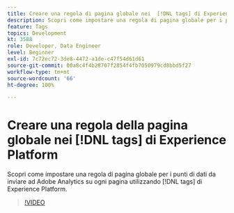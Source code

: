 ```yaml
---
title: Creare una regola di pagina globale nei  [!DNL tags] di Experience Platform
description: Scopri come impostare una regola di pagina globale per i punti di dati da inviare ad Adobe Analytics su ogni pagina utilizzando  [!DNL tags] di Experience Platform.
feature: Tags
topics: Development
kt: 3588
role: Developer, Data Engineer
level: Beginner
exl-id: 7c72ec72-3de8-4472-a1de-c47f54d61d61
source-git-commit: 00a8c4f4b28707f2854f4fb7050979cd8bbd5f27
workflow-type: tm+mt
source-wordcount: '66'
ht-degree: 100%

---
```


# Creare una regola della pagina globale nei [!DNL tags] di Experience Platform

Scopri come impostare una regola di pagina globale per i punti di dati da inviare ad Adobe Analytics su ogni pagina utilizzando [!DNL tags] di Experience Platform.

>[!VIDEO](https://video.tv.adobe.com/v/37358/?quality=12&learn=on&captions=ita)
